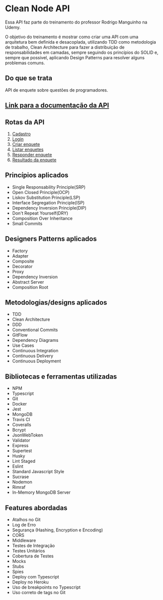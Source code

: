 # Clean Node API
Essa API faz parte do treinamento do professor Rodrigo Manguinho na Udemy.

O objetivo do treinamento é mostrar como criar uma API com uma arquitetura bem definida e desacoplada, utilizando TDD como metodologia de trabalho, Clean Architecture para fazer a distribuição de responsabilidades em camadas, sempre seguindo os princípios do SOLID e, sempre que possível, aplicando Design Patterns para resolver alguns problemas comuns.

## Do que se trata
API de enquete sobre questões de programadores.
<br />

## [**Link para a documentação da API**](http://localhost:3000/api-docs)

## Rotas da API
1. [Cadastro](./requirements/signup.md)
2. [Login](./requirements/login.md)
3. [Criar enquete](./requirements/add-survey.md)
4. [Listar enquetes](./requirements/list-all-surveys.md)
5. [Responder enquete](./requirements/save-survey-result.md)
6. [Resultado da enquete](./requirements/list-survey-result.md)

## Princípios aplicados
<ul>
    <li>Single Responsability Principle(SRP)</li>
    <li>Open Closed Principle(OCP)</li>
    <li>Liskov Substitution Principle(LSP)</li>
    <li>Interface Segregation Principle(ISP)</li>
    <li>Dependency Inversion Principle(DIP)</li>
    <li>Don't Repeat Yourself(DRY)</li>
    <li>Composition Over Inheritance</li>
    <li>Small Commits</li>
</ul>

## Designers Patterns aplicados
<ul>
    <li>Factory</li>
    <li>Adapter</li>
    <li>Composite</li>
    <li>Decorator</li>
    <li>Proxy</li>
    <li>Dependency Inversion</li>
    <li>Abstract Server</li>
    <li>Composition Root</li>
</ul>

## Metodologias/designs aplicados
<ul>
    <li>TDD</li>
    <li>Clean Architecture</li>
    <li>DDD</li>
    <li>Conventional Commits</li>
    <li>GitFlow</li>
    <li>Dependency Diagrams</li>
    <li>Use Cases</li>
    <li>Continuous Integration</li>
    <li>Continuous Delivery</li>
    <li>Continuous Deployment</li>
</ul>

## Bibliotecas e ferramentas utilizadas
<ul>
    <li>NPM</li>
    <li>Typescript</li>
    <li>Git</li>
    <li>Docker</li>
    <li>Jest</li>
    <li>MongoDB</li>
    <li>Travis CI</li>
    <li>Coveralls</li>
    <li>Bcrypt</li>
    <li>JsonWebToken</li>
    <li>Validator</li>
    <li>Express</li>
    <li>Supertest</li>
    <li>Husky</li>
    <li>Lint Staged</li>
    <li>Eslint</li>
    <li>Standard Javascript Style</li>
    <li>Sucrase</li>
    <li>Nodemon</li>
    <li>Rimraf</li>
    <li>In-Memory MongoDB Server</li>
</ul>

## Features abordadas
<ul>
    <li>Atalhos no Git</li>
    <li>Log de Erro</li>
    <li>Segurança (Hashing, Encryption e Encoding)</li>
    <li>CORS</li>
    <li>Middleware</li>
    <li>Testes de Integração</li>
    <li>Testes Unitários</li>
    <li>Cobertura de Testes</li>
    <li>Mocks</li>
    <li>Stubs</li>
    <li>Spies</li>
    <li>Deploy com Typescript</li>
    <li>Deploy no Heroku</li>
    <li>Uso de breakpoints no Typescript</li>
    <li>Uso correto de tags no Git</li>
</ul>



